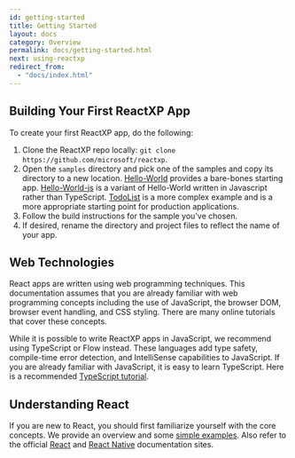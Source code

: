 ```yaml
---
id: getting-started
title: Getting Started
layout: docs
category: Overview
permalink: docs/getting-started.html
next: using-reactxp
redirect_from:
  - "docs/index.html"
---
```


## Building Your First ReactXP App

To create your first ReactXP app, do the following:
1. Clone the ReactXP repo locally: ```git clone https://github.com/microsoft/reactxp```.
2. Open the ```samples``` directory and pick one of the samples and copy its directory to a new location. [Hello-World](https://github.com/Microsoft/reactxp/tree/master/samples/hello-world) provides a bare-bones starting app. [Hello-World-js](https://github.com/Microsoft/reactxp/tree/master/samples/hello-world-js) is a variant of Hello-World written in Javascript rather than TypeScript. [TodoList](https://github.com/Microsoft/reactxp/tree/master/samples/TodoList) is a more complex example and is a more appropriate starting point for production applications.
3. Follow the build instructions for the sample you've chosen.
4. If desired, rename the directory and project files to reflect the name of your app.

## Web Technologies

React apps are written using web programming techniques. This documentation assumes that you are already familiar with web programming concepts including the use of JavaScript, the browser DOM, browser event handling, and CSS styling. There are many online tutorials that cover these concepts.

While it is possible to write ReactXP apps in JavaScript, we recommend using TypeScript or Flow instead. These languages add type safety, compile-time error detection, and IntelliSense capabilities to JavaScript. If you are already familiar with JavaScript, it is easy to learn TypeScript. Here is a recommended [TypeScript tutorial](http://www.typescriptlang.org/docs/handbook/typescript-in-5-minutes.html).

## Understanding React

If you are new to React, you should first familiarize yourself with the core concepts. We provide an overview and some [simple examples](react_concepts.html). Also refer to the official [React](https://reactjs.org/) and [React Native](https://facebook.github.io/react-native/) documentation sites.

